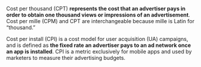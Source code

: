 Cost per thousand (CPT) **represents the cost that an advertiser pays in order to obtain one thousand views or impressions of an advertisement**. Cost per mille (CPM) and CPT are interchangeable because mille is Latin for “thousand.”

Cost per install (CPI) is a cost model for user acquisition (UA) campaigns, and is defined as **the fixed rate an advertiser pays to an ad network once an app is installed**. CPI is a metric exclusively for mobile apps and used by marketers to measure their advertising budgets.